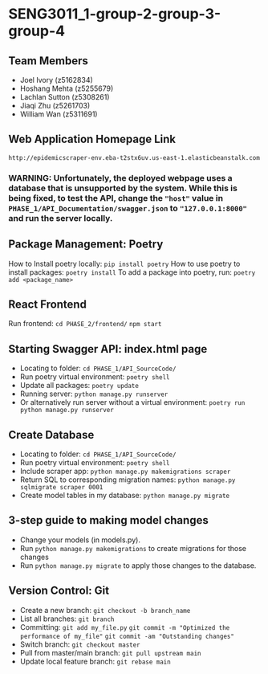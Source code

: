 # SENG3011_1-group-2-group-3-group-4

## Team Members
- Joel Ivory (z5162834) 
- Hoshang Mehta (z5255679) 
- Lachlan Sutton (z5308261) 
- Jiaqi Zhu (z5261703) 
- William Wan (z5311691) 

## Web Application Homepage Link
`http://epidemicscraper-env.eba-t2stx6uv.us-east-1.elasticbeanstalk.com`

### WARNING: Unfortunately, the deployed webpage uses a database that is unsupported by the system. While this is being fixed, to test the API, change the `"host"` value in `PHASE_1/API_Documentation/swagger.json` to `"127.0.0.1:8000"` and run the server locally.

## Package Management: Poetry 
How to Install poetry locally: 
`pip install poetry`
How to use poetry to install packages:
`poetry install` 
To add a package into poetry, run: 
`poetry add <package_name>`


## React Frontend
Run frontend: 
`cd PHASE_2/frontend/` 
`npm start` 


## Starting Swagger API: index.html page
- Locating to folder:
`cd PHASE_1/API_SourceCode/`
- Run poetry virtual environment:
`poetry shell`
- Update all packages:
`poetry update`
- Running server:
`python manage.py runserver`
- Or alternatively run server without a virtual environment:
`poetry run python manage.py runserver`


## Create Database
- Locating to folder:
`cd PHASE_1/API_SourceCode/`
- Run poetry virtual environment:
`poetry shell`
- Include scraper app:
`python manage.py makemigrations scraper`
- Return SQL to corresponding migration names:
`python manage.py sqlmigrate scraper 0001`
- Create model tables in my database:
`python manage.py migrate`


## 3-step guide to making model changes
- Change your models (in models.py).
- Run  `python manage.py makemigrations` to create migrations for those changes
- Run `python manage.py migrate` to apply those changes to the database.


## Version Control: Git 
- Create a new branch: 
`git checkout -b branch_name` 
- List all branches: 
`git branch` 
- Committing: 
`git add my_file.py` 
`git commit -m "Optimized the performance of my_file"` 
`git commit -am "Outstanding changes"` 
- Switch branch: 
`git checkout master` 
- Pull from master/main branch: 
`git pull upstream main` 
- Update local feature branch: 
`git rebase main` 




